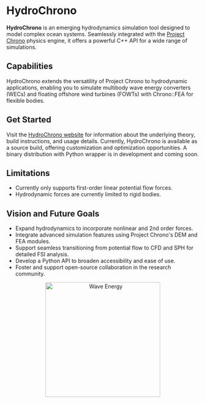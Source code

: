 # HydroChrono

**HydroChrono** is an emerging hydrodynamics simulation tool designed to model complex ocean systems. Seamlessly integrated with the [Project Chrono](https://projectchrono.org/) physics engine, it offers a powerful C++ API for a wide range of simulations.

## Capabilities

HydroChrono extends the versatility of Project Chrono to hydrodynamic applications, enabling you to simulate multibody wave energy converters (WECs) and floating offshore wind turbines (FOWTs) with Chrono::FEA for flexible bodies.

## Get Started

Visit the [HydroChrono website](https://nrel.github.io/HydroChrono/) for information about the underlying theory, build instructions, and usage details. Currently, HydroChrono is available as a source build, offering customization and optimization opportunities. A binary distribution with Python wrapper is in development and coming soon.

## Limitations

- Currently only supports first-order linear potential flow forces.
- Hydrodynamic forces are currently limited to rigid bodies.

## Vision and Future Goals

- Expand hydrodynamics to incorporate nonlinear and 2nd order forces.
- Integrate advanced simulation features using Project Chrono's DEM and FEA modules.
- Support seamless transitioning from potential flow to CFD and SPH for detailed FSI analysis.
- Develop a Python API to broaden accessibility and ease of use.
- Foster and support open-source collaboration in the research community.

<p align="center">
  <img src="docs\assets\img\wave_animation2.gif" alt="Wave Energy" width="300">
</p>

